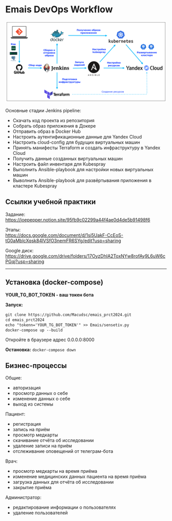 # Emais DevOps Workflow

![Workflow](https://github.com/Macudsc/emais_prct2024/blob/dev/EmaisDevOpsWorkflow.png)

Основные стадии Jenkins pipeline:
- Скачать код проекта из репозитория
- Собрать образ приложения в Докере
- Отправить образ в Docker Hub
- Настроить аутентификационные данные для Yandex Cloud
- Настроить cloud-config для будущих виртуальных машин
- Принять манифесты Terraform и создать инфраструктуру в Yandex Cloud
- Получить данные созданных виртуальных машин
- Настроить файл инвентаря для Kubespray
- Выполнить Ansible-playbook для настройки новых виртуальных машин
- Выволнить Ansible-playbook для развёртывания приложения в кластере Kubespray

## Ссылки учебной практики

Задание:
https://joepepper.notion.site/95fb9c02299a44f4ae0d4de5b91498f6

Этапы:
<br>https://docs.google.com/document/d/1si5UakF-CcEoS-tG0aMblcXqsk84lVSfO3nemFR6SYg/edit?usp=sharing

Google диск:
<br>https://drive.google.com/drive/folders/17OyzDhIA2ToxNYw8rofAy9L6uW6cPGqj?usp=sharing

---

## Установка (docker-compose)

**YOUR_TG_BOT_TOKEN - ваш токен бота**


**Запуск:**

```
git clone https://github.com/Macudsc/emais_prct2024.git
cd emais_prct2024
echo "tokenn='YOUR_TG_BOT_TOKEN'" >> Emais/sensetiv.py
docker-compose up --build
```
Откройте в браузере адрес 0.0.0.0:8000

**Остановка:** `docker-compose down`

## Бизнес-процессы

Общие:
- авторизация
- просмотр данных о себе
- изменение данных о себе
- выход из системы

Пациент:
- регистрация
- запись на приём
- просмотр медкарты
- скачивание отчёта об исследовании
- удаление записи на приём
- отслеживание оповещений от телеграм-бота

Врач:
- просмотр медкарты на время приёма
- изменение медицинских данных пациента на время приёма
- загрузка данных для отчёта об исследовании
- закрытие приёма

Администратор:
- редактирование информации о пользователях
- удаление пользователей